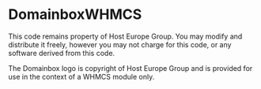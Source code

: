 DomainboxWHMCS
==============
This code remains property of Host Europe Group. You may modify and distribute it freely, however you may not charge for this code, or any software derived from this code.

The Domainbox logo is copyright of Host Europe Group and is provided for use in the context of a WHMCS module only.
